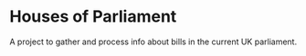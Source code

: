 # Houses of Parliament
A project to gather and process info about bills in the current UK parliament.
